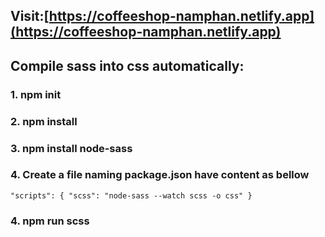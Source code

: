 ## Visit:[https://coffeeshop-namphan.netlify.app](https://coffeeshop-namphan.netlify.app)
## Compile sass into css automatically:
### 1. npm init
### 2. npm install 
### 3. npm install node-sass
### 4. Create a file naming package.json have content as bellow
 `"scripts": {
    "scss": "node-sass --watch scss -o css"
  }`


### 4. npm run scss

